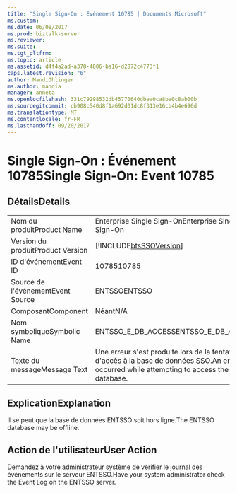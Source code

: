 ```yaml
---
title: "Single Sign-On : Événement 10785 | Documents Microsoft"
ms.custom: 
ms.date: 06/08/2017
ms.prod: biztalk-server
ms.reviewer: 
ms.suite: 
ms.tgt_pltfrm: 
ms.topic: article
ms.assetid: d4f4a2ad-a378-4806-ba16-d2872c4773f1
caps.latest.revision: "6"
author: MandiOhlinger
ms.author: mandia
manager: anneta
ms.openlocfilehash: 331c79298532db45770640dbea0ca8be0c8ab00b
ms.sourcegitcommit: cb908c540d8f1a692d01dc8f313e16cb4b4e696d
ms.translationtype: MT
ms.contentlocale: fr-FR
ms.lasthandoff: 09/20/2017
---
```

# <a name="single-sign-on-event-10785"></a><span data-ttu-id="29c6a-102">Single Sign-On : Événement 10785</span><span class="sxs-lookup"><span data-stu-id="29c6a-102">Single Sign-On: Event 10785</span></span>
## <a name="details"></a><span data-ttu-id="29c6a-103">Détails</span><span class="sxs-lookup"><span data-stu-id="29c6a-103">Details</span></span>  
  
|||  
|-|-|  
|<span data-ttu-id="29c6a-104">Nom du produit</span><span class="sxs-lookup"><span data-stu-id="29c6a-104">Product Name</span></span>|<span data-ttu-id="29c6a-105">Enterprise Single Sign-On</span><span class="sxs-lookup"><span data-stu-id="29c6a-105">Enterprise Single Sign-On</span></span>|  
|<span data-ttu-id="29c6a-106">Version du produit</span><span class="sxs-lookup"><span data-stu-id="29c6a-106">Product Version</span></span>|[!INCLUDE[btsSSOVersion](../includes/btsssoversion-md.md)]|  
|<span data-ttu-id="29c6a-107">ID d'événement</span><span class="sxs-lookup"><span data-stu-id="29c6a-107">Event ID</span></span>|<span data-ttu-id="29c6a-108">10785</span><span class="sxs-lookup"><span data-stu-id="29c6a-108">10785</span></span>|  
|<span data-ttu-id="29c6a-109">Source de l'événement</span><span class="sxs-lookup"><span data-stu-id="29c6a-109">Event Source</span></span>|<span data-ttu-id="29c6a-110">ENTSSO</span><span class="sxs-lookup"><span data-stu-id="29c6a-110">ENTSSO</span></span>|  
|<span data-ttu-id="29c6a-111">Composant</span><span class="sxs-lookup"><span data-stu-id="29c6a-111">Component</span></span>|<span data-ttu-id="29c6a-112">Néant</span><span class="sxs-lookup"><span data-stu-id="29c6a-112">N/A</span></span>|  
|<span data-ttu-id="29c6a-113">Nom symbolique</span><span class="sxs-lookup"><span data-stu-id="29c6a-113">Symbolic Name</span></span>|<span data-ttu-id="29c6a-114">ENTSSO_E_DB_ACCESS</span><span class="sxs-lookup"><span data-stu-id="29c6a-114">ENTSSO_E_DB_ACCESS</span></span>|  
|<span data-ttu-id="29c6a-115">Texte du message</span><span class="sxs-lookup"><span data-stu-id="29c6a-115">Message Text</span></span>|<span data-ttu-id="29c6a-116">Une erreur s'est produite lors de la tentative d'accès à la base de données SSO.</span><span class="sxs-lookup"><span data-stu-id="29c6a-116">An error occurred while attempting to access the SSO database.</span></span>|  
  
## <a name="explanation"></a><span data-ttu-id="29c6a-117">Explication</span><span class="sxs-lookup"><span data-stu-id="29c6a-117">Explanation</span></span>  
 <span data-ttu-id="29c6a-118">Il se peut que la base de données ENTSSO soit hors ligne.</span><span class="sxs-lookup"><span data-stu-id="29c6a-118">The ENTSSO database may be offline.</span></span>  
  
## <a name="user-action"></a><span data-ttu-id="29c6a-119">Action de l'utilisateur</span><span class="sxs-lookup"><span data-stu-id="29c6a-119">User Action</span></span>  
 <span data-ttu-id="29c6a-120">Demandez à votre administrateur système de vérifier le journal des événements sur le serveur ENTSSO.</span><span class="sxs-lookup"><span data-stu-id="29c6a-120">Have your system administrator check the Event Log on the ENTSSO server.</span></span>